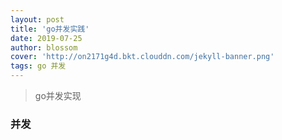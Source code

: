 ```yaml
---
layout: post
title: 'go并发实践'
date: 2019-07-25
author: blossom
cover: 'http://on2171g4d.bkt.clouddn.com/jekyll-banner.png'
tags: go 并发
---
```


> go并发实现

### 并发
